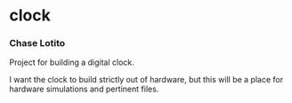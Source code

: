 # clock
### Chase Lotito

Project for building a digital clock.

I want the clock to build strictly out of hardware, but this will be a place for hardware simulations and pertinent files.